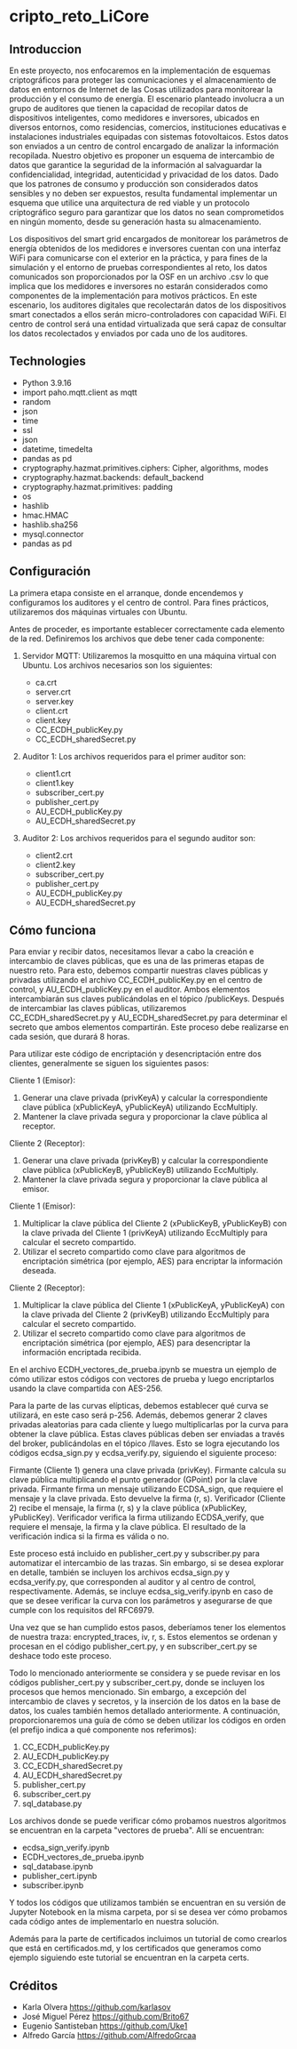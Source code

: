 # cripto_reto_LiCore

## Introduccion

En este proyecto, nos enfocaremos en la implementación de esquemas criptográficos para proteger las comunicaciones y el almacenamiento de datos en entornos de Internet de las Cosas utilizados para monitorear la producción y el consumo de energía. El escenario planteado involucra a un grupo de auditores que tienen la capacidad de recopilar datos de dispositivos inteligentes, como medidores e inversores, ubicados en diversos entornos, como residencias, comercios, instituciones educativas e instalaciones industriales equipadas con sistemas fotovoltaicos. Estos datos son enviados a un centro de control encargado de analizar la información recopilada. Nuestro objetivo es proponer un esquema de intercambio de datos que garantice la seguridad de la información al salvaguardar la confidencialidad, integridad, autenticidad y privacidad de los datos. Dado que los patrones de consumo y producción son considerados datos sensibles y no deben ser expuestos, resulta fundamental implementar un esquema que utilice una arquitectura de red viable y un protocolo criptográfico seguro para garantizar que los datos no sean comprometidos en ningún momento, desde su generación hasta su almacenamiento.

Los dispositivos del smart grid encargados de monitorear los parámetros de energía obtenidos de los medidores e inversores cuentan con una interfaz WiFi para comunicarse con el exterior en la práctica, y para fines de la simulación y el entorno de pruebas correspondientes al reto, los datos comunicados son proporcionados por la OSF en un archivo .csv lo que implica que los medidores e inversores no estarán considerados como componentes de la implementación para motivos prácticos. En este escenario, los auditores digitales que recolectarán datos de los dispositivos smart conectados a ellos serán micro-controladores con capacidad WiFi. El centro de control será una entidad virtualizada que será capaz de consultar los datos recolectados y enviados por cada uno de los auditores.

## Technologies

- Python 3.9.16
- import paho.mqtt.client as mqtt
- random
- json
- time
- ssl
- json
- datetime, timedelta
- pandas as pd
- cryptography.hazmat.primitives.ciphers: Cipher, algorithms, modes
- cryptography.hazmat.backends: default_backend
- cryptography.hazmat.primitives: padding
- os
- hashlib
- hmac.HMAC
- hashlib.sha256
- mysql.connector
- pandas as pd


## Configuración

La primera etapa consiste en el arranque, donde encendemos y configuramos los auditores y el centro de control. Para fines prácticos, utilizaremos dos máquinas virtuales con Ubuntu.

Antes de proceder, es importante establecer correctamente cada elemento de la red. Definiremos los archivos que debe tener cada componente:

1. Servidor MQTT: Utilizaremos la mosquitto en una máquina virtual con Ubuntu. Los archivos necesarios son los siguientes:
   - ca.crt
   - server.crt
   - server.key
   - client.crt
   - client.key
   - CC_ECDH_publicKey.py
   - CC_ECDH_sharedSecret.py

2. Auditor 1: Los archivos requeridos para el primer auditor son:
   - client1.crt
   - client1.key
   - subscriber_cert.py
   - publisher_cert.py
   - AU_ECDH_publicKey.py
   - AU_ECDH_sharedSecret.py

3. Auditor 2: Los archivos requeridos para el segundo auditor son:
   - client2.crt
   - client2.key
   - subscriber_cert.py
   - publisher_cert.py
   - AU_ECDH_publicKey.py
   - AU_ECDH_sharedSecret.py

## Cómo funciona

Para enviar y recibir datos, necesitamos llevar a cabo la creación e intercambio de claves públicas, que es una de las primeras etapas de nuestro reto. Para esto, debemos compartir nuestras claves públicas y privadas utilizando el archivo CC_ECDH_publicKey.py en el centro de control, y AU_ECDH_publicKey.py en el auditor. Ambos elementos intercambiarán sus claves publicándolas en el tópico /publicKeys. Después de intercambiar las claves públicas, utilizaremos CC_ECDH_sharedSecret.py y AU_ECDH_sharedSecret.py para determinar el secreto que ambos elementos compartirán. Este proceso debe realizarse en cada sesión, que durará 8 horas.

Para utilizar este código de encriptación y desencriptación entre dos clientes, generalmente se siguen los siguientes pasos:

Cliente 1 (Emisor):
1. Generar una clave privada (privKeyA) y calcular la correspondiente clave pública (xPublicKeyA, yPublicKeyA) utilizando EccMultiply.
2. Mantener la clave privada segura y proporcionar la clave pública al receptor.

Cliente 2 (Receptor):
1. Generar una clave privada (privKeyB) y calcular la correspondiente clave pública (xPublicKeyB, yPublicKeyB) utilizando EccMultiply.
2. Mantener la clave privada segura y proporcionar la clave pública al emisor.

Cliente 1 (Emisor):
1. Multiplicar la clave pública del Cliente 2 (xPublicKeyB, yPublicKeyB) con la clave privada del Cliente 1 (privKeyA) utilizando EccMultiply para calcular el secreto compartido.
2. Utilizar el secreto compartido como clave para algoritmos de encriptación simétrica (por ejemplo, AES) para encriptar la información deseada.

Cliente 2 (Receptor):
1. Multiplicar la clave pública del Cliente 1 (xPublicKeyA, yPublicKeyA) con la clave privada del Cliente 2 (privKeyB) utilizando EccMultiply para calcular el secreto compartido.
2. Utilizar el secreto compartido como clave para algoritmos de encriptación simétrica (por ejemplo, AES) para desencriptar la información encriptada recibida.

En el archivo ECDH_vectores_de_prueba.ipynb se muestra un ejemplo de cómo utilizar estos códigos con vectores de prueba y luego encriptarlos usando la clave compartida con AES-256.


Para la parte de las curvas elípticas, debemos establecer qué curva se utilizará, en este caso será p-256. Además, debemos generar 2 claves privadas aleatorias para cada cliente y luego multiplicarlas por la curva para obtener la clave pública. Estas claves públicas deben ser enviadas a través del broker, publicándolas en el tópico /llaves. Esto se logra ejecutando los códigos ecdsa_sign.py y ecdsa_verify.py, siguiendo el siguiente proceso:

Firmante (Cliente 1) genera una clave privada (privKey).
Firmante calcula su clave pública multiplicando el punto generador (GPoint) por la clave privada.
Firmante firma un mensaje utilizando ECDSA_sign, que requiere el mensaje y la clave privada. Esto devuelve la firma (r, s).
Verificador (Cliente 2) recibe el mensaje, la firma (r, s) y la clave pública (xPublicKey, yPublicKey).
Verificador verifica la firma utilizando ECDSA_verify, que requiere el mensaje, la firma y la clave pública. El resultado de la verificación indica si la firma es válida o no.

Este proceso está incluido en publisher_cert.py y subscriber.py para automatizar el intercambio de las trazas. Sin embargo, si se desea explorar en detalle, también se incluyen los archivos ecdsa_sign.py y ecdsa_verify.py, que corresponden al auditor y al centro de control, respectivamente. Además, se incluye ecdsa_sig_verify.ipynb en caso de que se desee verificar la curva con los parámetros y asegurarse de que cumple con los requisitos del RFC6979.

Una vez que se han cumplido estos pasos, deberíamos tener los elementos de nuestra traza: encrypted_traces, iv, r, s. Estos elementos se ordenan y procesan en el código publisher_cert.py, y en subscriber_cert.py se deshace todo este proceso.

Todo lo mencionado anteriormente se considera y se puede revisar en los códigos publisher_cert.py y subscriber_cert.py, donde se incluyen los procesos que hemos mencionado. Sin embargo, a excepción del intercambio de claves y secretos, y la inserción de los datos en la base de datos, los cuales también hemos detallado anteriormente. A continuación, proporcionaremos una guía de cómo se deben utilizar los códigos en orden (el prefijo indica a qué componente nos referimos):

1. CC_ECDH_publicKey.py
2. AU_ECDH_publicKey.py
3. CC_ECDH_sharedSecret.py
4. AU_ECDH_sharedSecret.py
5. publisher_cert.py
6. subscriber_cert.py
7. sql_database.py

Los archivos donde se puede verificar cómo probamos nuestros algoritmos se encuentran en la carpeta "vectores de prueba". Allí se encuentran:
- ecdsa_sign_verify.ipynb
- ECDH_vectores_de_prueba.ipynb
- sql_database.ipynb
- publisher_cert.ipynb
- subscriber.ipynb

Y todos los códigos que utilizamos también se encuentran en su versión de Jupyter Notebook en la misma carpeta, por si se desea ver cómo probamos cada código antes de implementarlo en nuestra solución.

Además para la parte de certificados incluimos un tutorial de como crearlos que está en certificados.md, y los certificados que generamos como ejemplo siguiendo este tutorial se encuentran en la carpeta certs.

## Créditos

- Karla Olvera https://github.com/karlasov
- José Miguel Pérez https://github.com/Brito67
- Eugenio Santisteban https://github.com/Uke1
- Alfredo García https://github.com/AlfredoGrcaa

